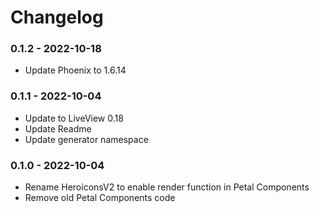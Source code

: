 # Changelog

### 0.1.2 - 2022-10-18

- Update Phoenix to 1.6.14

### 0.1.1 - 2022-10-04

- Update to LiveView 0.18
- Update Readme
- Update generator namespace

### 0.1.0 - 2022-10-04

- Rename HeroiconsV2 to enable render function in Petal Components
- Remove old Petal Components code
